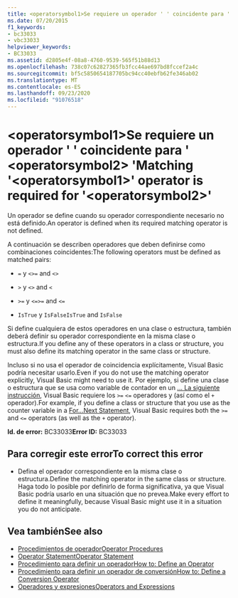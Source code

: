```yaml
---
title: <operatorsymbol1>Se requiere un operador ' ' coincidente para ' <operatorsymbol2> '
ms.date: 07/20/2015
f1_keywords:
- bc33033
- vbc33033
helpviewer_keywords:
- BC33033
ms.assetid: d2805e4f-08a8-4760-9539-565f51b88d13
ms.openlocfilehash: 738c07c62827365fb3fcc44ae697bd8fccef2a4c
ms.sourcegitcommit: bf5c5850654187705bc94cc40ebfb62fe346ab02
ms.translationtype: MT
ms.contentlocale: es-ES
ms.lasthandoff: 09/23/2020
ms.locfileid: "91076518"
---
```

# <a name="matching-operatorsymbol1-operator-is-required-for-operatorsymbol2"></a><span data-ttu-id="f5822-102">\<operatorsymbol1>Se requiere un operador ' ' coincidente para ' \<operatorsymbol2> '</span><span class="sxs-lookup"><span data-stu-id="f5822-102">Matching '\<operatorsymbol1>' operator is required for '\<operatorsymbol2>'</span></span>

<span data-ttu-id="f5822-103">Un operador se define cuando su operador correspondiente necesario no está definido.</span><span class="sxs-lookup"><span data-stu-id="f5822-103">An operator is defined when its required matching operator is not defined.</span></span>  
  
 <span data-ttu-id="f5822-104">A continuación se describen operadores que deben definirse como combinaciones coincidentes:</span><span class="sxs-lookup"><span data-stu-id="f5822-104">The following operators must be defined as matched pairs:</span></span>  
  
- <span data-ttu-id="f5822-105">`=` y `<>`</span><span class="sxs-lookup"><span data-stu-id="f5822-105">`=` and `<>`</span></span>  
  
- <span data-ttu-id="f5822-106">`>` y `<`</span><span class="sxs-lookup"><span data-stu-id="f5822-106">`>` and `<`</span></span>  
  
- <span data-ttu-id="f5822-107">`>=` y `<=`</span><span class="sxs-lookup"><span data-stu-id="f5822-107">`>=` and `<=`</span></span>  
  
- <span data-ttu-id="f5822-108">`IsTrue` y `IsFalse`</span><span class="sxs-lookup"><span data-stu-id="f5822-108">`IsTrue` and `IsFalse`</span></span>  
  
 <span data-ttu-id="f5822-109">Si define cualquiera de estos operadores en una clase o estructura, también deberá definir su operador correspondiente en la misma clase o estructura.</span><span class="sxs-lookup"><span data-stu-id="f5822-109">If you define any of these operators in a class or structure, you must also define its matching operator in the same class or structure.</span></span>  
  
 <span data-ttu-id="f5822-110">Incluso si no usa el operador de coincidencia explícitamente, Visual Basic podría necesitar usarlo.</span><span class="sxs-lookup"><span data-stu-id="f5822-110">Even if you do not use the matching operator explicitly, Visual Basic might need to use it.</span></span> <span data-ttu-id="f5822-111">Por ejemplo, si define una clase o estructura que se usa como variable de contador en un [... La siguiente instrucción](../language-reference/statements/for-next-statement.md), Visual Basic requiere los `>=` `<=` operadores y (así como el `+` operador).</span><span class="sxs-lookup"><span data-stu-id="f5822-111">For example, if you define a class or structure that you use as the counter variable in a [For...Next Statement](../language-reference/statements/for-next-statement.md), Visual Basic requires both the `>=` and `<=` operators (as well as the `+` operator).</span></span>  
  
 <span data-ttu-id="f5822-112">**Id. de error:** BC33033</span><span class="sxs-lookup"><span data-stu-id="f5822-112">**Error ID:** BC33033</span></span>  
  
## <a name="to-correct-this-error"></a><span data-ttu-id="f5822-113">Para corregir este error</span><span class="sxs-lookup"><span data-stu-id="f5822-113">To correct this error</span></span>  
  
- <span data-ttu-id="f5822-114">Defina el operador correspondiente en la misma clase o estructura.</span><span class="sxs-lookup"><span data-stu-id="f5822-114">Define the matching operator in the same class or structure.</span></span> <span data-ttu-id="f5822-115">Haga todo lo posible por definirlo de forma significativa, ya que Visual Basic podría usarlo en una situación que no prevea.</span><span class="sxs-lookup"><span data-stu-id="f5822-115">Make every effort to define it meaningfully, because Visual Basic might use it in a situation you do not anticipate.</span></span>  
  
## <a name="see-also"></a><span data-ttu-id="f5822-116">Vea también</span><span class="sxs-lookup"><span data-stu-id="f5822-116">See also</span></span>

- [<span data-ttu-id="f5822-117">Procedimientos de operador</span><span class="sxs-lookup"><span data-stu-id="f5822-117">Operator Procedures</span></span>](../programming-guide/language-features/procedures/operator-procedures.md)
- [<span data-ttu-id="f5822-118">Operator Statement</span><span class="sxs-lookup"><span data-stu-id="f5822-118">Operator Statement</span></span>](../language-reference/statements/operator-statement.md)
- [<span data-ttu-id="f5822-119">Procedimiento para definir un operador</span><span class="sxs-lookup"><span data-stu-id="f5822-119">How to: Define an Operator</span></span>](../programming-guide/language-features/procedures/how-to-define-an-operator.md)
- [<span data-ttu-id="f5822-120">Procedimiento para definir un operador de conversión</span><span class="sxs-lookup"><span data-stu-id="f5822-120">How to: Define a Conversion Operator</span></span>](../programming-guide/language-features/procedures/how-to-define-a-conversion-operator.md)
- [<span data-ttu-id="f5822-121">Operadores y expresiones</span><span class="sxs-lookup"><span data-stu-id="f5822-121">Operators and Expressions</span></span>](../programming-guide/language-features/operators-and-expressions/index.md)
